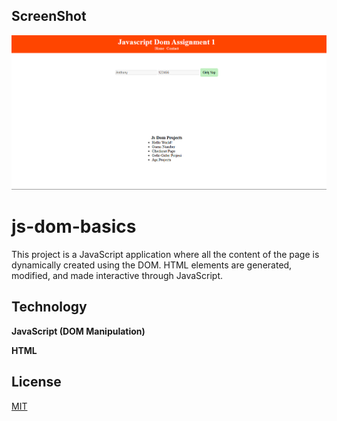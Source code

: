 ## ScreenShot

![Uygulama Ekran Görüntüsü](image.png)

# js-dom-basics

This project is a JavaScript application where all the content of the page is dynamically created using the DOM. HTML elements are generated, modified, and made interactive through JavaScript.

## Technology

**JavaScript (DOM Manipulation)**

**HTML**

## License

[MIT](https://choosealicense.com/licenses/mit/)
